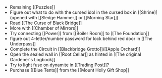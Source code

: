 - Remaining [[Puzzles]]
- Figure out what to do with the cursed idol in the cursed box in [[Shrine]] (opened with [[Sledge Hammer]] or [[Morning Star]])
- Read [[The Curse of Black Bridge]]
- More with [[Chamber of Mirrors]]
- Try connecting [[Power]] from [[Boiler Room]] to [[The Foundation]]
- figure out 4-letter/number password for lock behind red door in [[The Underpass]] 
- Complete the Circuit in [[Blackbridge Grotto]]/[[Apple Orchard]]
- Open the sealed wall in [[Root Cellar]] as hinted in [[The original Gardener's Logbook]]
- Try to light fuse on dynamite in [[Trading Post]]?
- Purchase [[Blue Tents]] from the [[Mount Holly Gift Shop]]